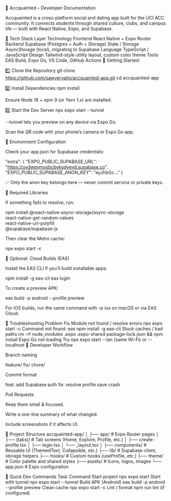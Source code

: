 💙 Accquainted – Developer Documentation

Accquainted is a cross-platform social and dating app built for the UCI ACC community.
It connects students through shared culture, clubs, and campus life — built with React Native, Expo, and Supabase.

🧱 Tech Stack
Layer	        Technology
Frontend	    React Native + Expo Router
Backend	        Supabase (Postgres + Auth + Storage)
State / Storage	AsyncStorage (local), migrating to Supabase
Language	    TypeScript / JavaScript
Design	        Tailwind-style utility layout, custom color theme
Tools	        EAS Build, Expo Go, VS Code, GitHub Actions
🚀 Getting Started:

1️⃣ Clone the Repository
git clone https://github.com/sawyervalin/accquainted-app.git
cd accquainted-app

2️⃣ Install Dependencies
npm install


Ensure Node 18 + npm 9 (or Yarn 1.x) are installed.

3️⃣ Start the Dev Server
npx expo start --tunnel


--tunnel lets you preview on any device via Expo Go.

Scan the QR code with your phone’s camera or Expo Go app.

🧩 Environment Configuration

Check your app.json for Supabase credentials:

"extra": {
  "EXPO_PUBLIC_SUPABASE_URL": "https://uydwpvmosbcbvkgdyevd.supabase.co",
  "EXPO_PUBLIC_SUPABASE_ANON_KEY": "eyJhbGc..."
}


✅ Only the anon key belongs here — never commit service or private keys.

🧠 Required Libraries

If something fails to resolve, run:

npm install @react-native-async-storage/async-storage \
react-native-get-random-values \
react-native-url-polyfill \
@supabase/supabase-js


Then clear the Metro cache:

npx expo start -c

🧰 Optional: Cloud Builds (EAS)

Install the EAS CLI if you’ll build installable apps:

npm install -g eas-cli
eas login


To create a preview APK:

eas build -p android --profile preview


For iOS builds, run the same command with -p ios on macOS or via EAS Cloud.

🧼 Troubleshooting
Problem	Fix
Module not found / resolve errors	npx expo start -c
Command not found: eas	npm install -g eas-cli
Stuck caches / bad paths	rm -rf node_modules .expo .expo-shared package-lock.json && npm install
Expo Go not loading	Try npx expo start --lan (same Wi-Fi) or --localhost
🧭 Developer Workflow

Branch naming

feature/<feature-name>
fix/<bug-name>
chore/<maintenance>


Commit format

feat: add Supabase auth
fix: resolve profile save crash


Pull Requests

Keep them small & focused.

Write a one-line summary of what changed.

Include screenshots if it affects UI.

🧩 Project Structure
accquainted-app/
│
├── app/                # Expo Router pages
│   ├── (tabs)/         # Tab screens (Home, Explore, Profile, etc.)
│   ├── create-profile.tsx
│   ├── login.tsx
│   └── _layout.tsx
│
├── components/         # Reusable UI (ThemedText, Collapsible, etc.)
├── lib/                # Supabase client, storage helpers
├── hooks/              # Custom hooks (useProfile, etc.)
├── theme/              # Color palette and shared styles
├── assets/             # Icons, logos, images
└── app.json            # Expo configuration

🧩 Quick Dev Commands
Task	Command
Start project	npx expo start
Start with tunnel	npx expo start --tunnel
Build APK (Android)	eas build -p android --profile preview
Clean cache	npx expo start -c
Lint / format	npm run lint (if configured)